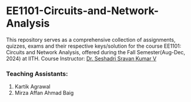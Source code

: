 # EE1101-Circuits-and-Network-Analysis

This repository serves as a comprehensive collection of assignments, quizzes, exams and their respective keys/solution for the course EE1101: Circuits and Network Analysis, offered during the Fall Semester(Aug-Dec, 2024) at IITH. Course Instructor: [Dr. Seshadri Sravan Kumar V](https://www.iith.ac.in/ee/seshadri/)

### Teaching Assistants:
1) Kartik Agrawal
2) Mirza Affan Ahmad Baig
